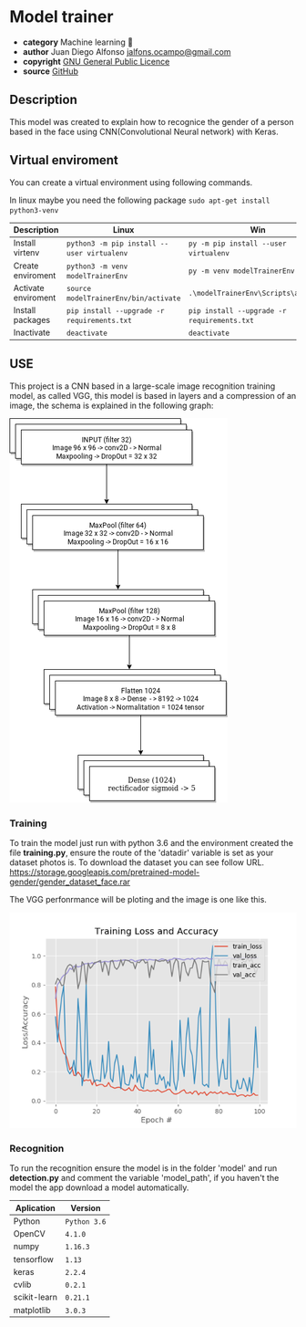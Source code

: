 # Model trainer

* **category**    Machine learning  📡
* **author**      Juan Diego Alfonso <jalfons.ocampo@gmail.com>
* **copyright**   [GNU General Public Licence](https://www.gnu.org/licenses/gpl.txt)
* **source**  [GitHub](https://github.com/halcolo/Model_trainer.git)


## Description

This model was created to explain how to recognice the gender of a person based in the face using CNN(Convolutional Neural network) with Keras.

## Virtual enviroment

You can create a virtual environment using following commands.

In linux maybe you need the following package `sudo apt-get install python3-venv`

| Description|Linux| Win|
| ------ | ------ |------|
| Install virtenv| `python3 -m pip install --user virtualenv` |`py -m pip install --user virtualenv`|
| Create enviroment | `python3 -m venv modelTrainerEnv` |`py -m venv modelTrainerEnv`|
| Activate enviroment | `source modelTrainerEnv/bin/activate` |`.\modelTrainerEnv\Scripts\activate`|
| Install packages | `pip install --upgrade -r requirements.txt`  |`pip install --upgrade -r requirements.txt` |
| Inactivate  | `deactivate`  | `deactivate`  |

## USE

This project is a CNN based in a large-scale image recognition training model, as called VGG, this model is based in layers and a compression of an image, the schema is explained in the following graph:

 ![:blurdata:](https://github.com/halcolo/gender_recognition/blob/master/img/VGG_genderRecog.png?raw=true ":blurdata:")

### Training

To train the model just run with python 3.6 and the environment created the file __training.py__, ensure the route of the 'datadir' variable is set as your dataset photos is.
To download the dataset you can see follow URL.
https://storage.googleapis.com/pretrained-model-gender/gender_dataset_face.rar

The VGG perfonrmance will be ploting and the image is one like this.

 ![:blurdata:](https://github.com/halcolo/gender_recognition/blob/master/img/graf.png?raw=true ":blurdata:")

### Recognition

To run the recognition ensure the model is in the folder 'model' and run __detection.py__ and comment the variable 'model_path', if you haven't the model the app download a model automatically.


| Aplication| Version|
| ------ | ------ |
| Python| `Python 3.6` |
| OpenCV| `4.1.0` |
| numpy | `1.16.3` |
| tensorflow | `1.13`  |
| keras   | `2.2.4` |
| cvlib   | `0.2.1` |
| scikit-learn   | `0.21.1` |
| matplotlib| `3.0.3` |
